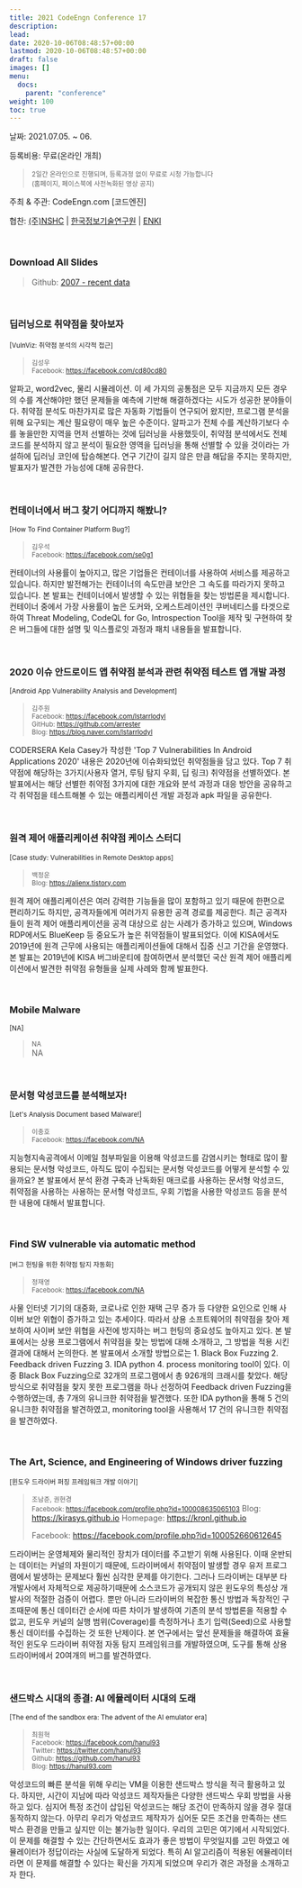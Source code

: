 ```yaml
---
title: 2021 CodeEngn Conference 17
description: 
lead: 
date: 2020-10-06T08:48:57+00:00
lastmod: 2020-10-06T08:48:57+00:00
draft: false
images: []
menu:
  docs:
    parent: "conference"
weight: 100
toc: true
---
```


날짜: 2021.07.05. ~ 06. &nbsp;

등록비용: 무료(온라인 개최) <br />
> <small>2일간 온라인으로 진행되며, 등록과정 없이 무료로 시청 가능합니다<br />
> (홈페이지, 페이스북에 사전녹화된 영상 공지) </small>

주최 & 주관: CodeEngn.com [코드엔진] &nbsp;

협찬: <a href='https://nshc.net' target='_blank'>(주)NSHC</a> | <a href='https://kitri.re.kr' target='_blank'>한국정보기술연구원</a> | <a href='https://enki.co.kr' target='_blank'>ENKI</a> &nbsp;

<br />

### Download All Slides

> Github: <a href='https://github.com/codeengn/codeengn-conference' target='_blank'>2007 - recent data</a>

<br />


### 딥러닝으로 취약점을 찾아보자

<small>[VulnViz: 취약점 분석의 시각적 접근]</small>

> <small>김성우 <br />
> Facebook: <a href='https://facebook.com/cd80cd80' target='_blank'>https://facebook.com/cd80cd80</a></small>

알파고, word2vec, 물리 시뮬레이션. 이 세 가지의 공통점은 모두 지금까지 모든 경우의 수를 계산해야만 했던 문제들을 예측에 기반해 해결하겠다는 시도가 성공한 분야들이다. 취약점 분석도 마찬가지로 많은 자동화 기법들이 연구되어 왔지만, 프로그램 분석을 위해 요구되는 계산 필요량이 매우 높은 수준이다. 알파고가 전체 수를 계산하기보다 수를 놓을만한 지역을 먼저 선별하는 것에 딥러닝을 사용했듯이, 취약점 분석에서도 전체 코드를 분석하지 않고 분석이 필요한 영역을 딥러닝을 통해 선별할 수 있을 것이라는 가설하에 딥러닝 코인에 탑승해본다. 연구 기간이 길지 않은 만큼 해답을 주지는 못하지만, 발표자가 발견한 가능성에 대해 공유한다.

<br />

### 컨테이너에서 버그 찾기 어디까지 해봤니?

<small>[How To Find Container Platform  Bug?]</small>

> <small>김우석 <br />
> Facebook: <a href='https://facebook.com/se0g1' target='_blank'>https://facebook.com/se0g1</a></small>

컨테이너의 사용률이 높아지고, 많은 기업들은 컨테이너를 사용하여 서비스를 제공하고 있습니다. 하지만 발전해가는 컨테이너의 속도만큼 보안은 그 속도를 따라가지 못하고 있습니다. 본 발표는 컨테이너에서 발생할 수 있는 위협들을 찾는 방법론을 제시합니다. 컨테이너 중에서 가장 사용률이 높은 도커와, 오케스트레이션인 쿠버네티스를 타겟으로 하여  Threat Modeling, CodeQL for Go, Introspection Tool을 제작 및 구현하여 찾은 버그들에 대한 설명 및 익스플로잇 과정과 패치 내용들을 발표합니다.

<br />

### 2020 이슈 안드로이드 앱 취약점 분석과 관련 취약점 테스트 앱 개발 과정

<small>[Android App Vulnerability Analysis and Development]</small>

> <small>김주원 <br />
> Facebook: <a href='https://facebook.com/lstarrlodyl' target='_blank'>https://facebook.com/lstarrlodyl</a><br />
> GitHub: <a href='https://github.com/arrester' target='_blank'>https://github.com/arrester</a><br />
> Blog: <a href='https://blog.naver.com/lstarrlodyl' target='_blank'>https://blog.naver.com/lstarrlodyl</a></small>

CODERSERA Kela Casey가 작성한 'Top 7 Vulnerabilities In Android Applications 2020' 내용은 2020년에 이슈화되었던 취약점들을 담고 있다. Top 7 취약점에 해당하는 3가지(사용자 열거, 루팅 탐지 우회, 딥 링크) 취약점을 선별하였다. 본 발표에서는 해당 선별한 취약점 3가지에 대한 개요와 분석 과정과 대응 방안을 공유하고 각 취약점을 테스트해볼 수 있는 애플리케이션 개발 과정과 apk 파일을 공유한다.

<br />

### 원격 제어 애플리케이션 취약점 케이스 스터디

<small>[Case study: Vulnerabilities in Remote Desktop apps]</small>

> <small>백정운 <br />
> Blog: <a href='https://alienx.tistory.com' target='_blank'>https://alienx.tistory.com</a></small>

원격 제어 애플리케이션은 여러 강력한 기능들을 많이 포함하고 있기 때문에 한편으로 편리하기도 하지만, 공격자들에게 여러가지 유용한 공격 경로를 제공한다. 최근 공격자들이 원격 제어 애플리케이션을 공격 대상으로 삼는 사례가 증가하고 있으며, Windows RDP에서도 BlueKeep 등 중요도가 높은 취약점들이 발표되었다. 이에 KISA에서도 2019년에 원격 근무에 사용되는 애플리케이션들에 대해서 집중 신고 기간을 운영했다. 본 발표는 2019년에 KISA 버그바운티에 참여하면서 분석했던 국산 원격 제어 애플리케이션에서 발견한 취약점 유형들을 실제 사례와 함께 발표한다.

<br />

### Mobile Malware
<small>[NA]</small>
> <small>NA </small><br />
NA
<br />


### 문서형 악성코드를 분석해보자!

<small>[Let's Analysis Document based Malware!]</small>

> <small>이충호 <br />
> Facebook: <a href='https://facebook.com/NA' target='_blank'>https://facebook.com/NA</a></small>

지능형지속공격에서 이메일 첨부파일을 이용해 악성코드를 감염시키는 형태로 많이 활용되는 문서형 악성코드, 아직도 많이 수집되는 문서형 악성코드를 어떻게 분석할 수 있을까요?
본 발표에서 분석 환경 구축과 난독화된 매크로를 사용하는 문서형 악성코드, 취약점을 사용하는 사용하는 문서형 악성코드, 우회 기법을 사용한 악성코드 등을 분석한 내용에 대해서 발표합니다.

<br />


### Find SW vulnerable via automatic method

<small>[버그 헌팅을 위한 취약점 탐지 자동화]</small>

> <small>정재영 <br />
> Facebook: <a href='https://facebook.com/NA' target='_blank'>https://facebook.com/NA</a></small>

사물 인터넷 기기의 대중화, 코로나로 인한 재택 근무 증가 등 다양한 요인으로 인해 사이버 보안 위협이 증가하고 있는 추세이다. 따라서 상용 소프트웨어의 취약점을 찾아 제보하여 사이버 보안 위협을 사전에 방지하는 버그 헌팅의 중요성도 높아지고 있다. 본 발표에서는 상용 프로그램에서 취약점을 찾는 방법에 대해 소개하고, 그 방법을 적용 시킨 결과에 대해서 논의한다. 본 발표에서 소개할 방법으로는 1. Black Box Fuzzing 2. Feedback driven Fuzzing 3. IDA python 4. process monitoring tool이 있다. 이중 Black Box Fuzzing으로 32개의 프로그램에서 총 926개의 크래시를 찾았다. 해당 방식으로 취약점을 찾지 못한 프로그램을 하나 선정하여 Feedback driven Fuzzing을 수행하였는데, 총 7개의 유니크한 취약점을 발견했다. 또한 IDA python을 통해 5 건의 유니크한 취약점을 발견하였고, monitoring tool을 사용해서 17 건의 유니크한 취약점을 발견하였다.

<br />


### The Art, Science, and Engineering of Windows driver fuzzing

<small>[윈도우 드라이버 퍼징 프레임워크 개발 이야기]</small>

> <small>조남준, 권현경 <br />
> Facebook: <a href='https://facebook.com/profile.php?id=100008635065103' target='_blank'>https://facebook.com/profile.php?id=100008635065103</a></small>
> Blog: <a href='https://kirasys.github.io' target='_blank'>https://kirasys.github.io</a></small>
> Homepage: <a href='https://kronl.github.io' target='_blank'>https://kronl.github.io</a></small>
> 
> Facebook: <a href='https://facebook.com/profile.php?id=100052660612645' target='_blank'>https://facebook.com/profile.php?id=100052660612645</a><br />

드라이버는 운영체제와 물리적인 장치가 데이터를 주고받기 위해 사용된다. 이때 운반되는 데이터는 커널의 자원이기 때문에, 드라이버에서 취약점이 발생할 경우 유저 프로그램에서 발생하는 문제보다 훨씬 심각한 문제를 야기한다. 그러나 드라이버는 대부분 타 개발사에서 자체적으로 제공하기때문에 소스코드가 공개되지 않은 윈도우의 특성상 개발사의 적절한 검증이 어렵다. 뿐만 아니라 드라이버의 복잡한 통신 방법과 독창적인 구조때문에 통신 데이터간 순서에 따른 차이가 발생하여 기존의 분석 방법론을 적용할 수 없고, 윈도우 커널의 실행 범위(Coverage)를 측정하거나 초기 입력(Seed)으로 사용할 통신 데이터를 수집하는 것 또한 난제이다. 본 연구에서는 앞선 문제들을 해결하여 효율적인 윈도우 드라이버 취약점 자동 탐지 프레임워크를 개발하였으며, 도구를 통해 상용 드라이버에서 20여개의 버그를 발견하였다. 

<br />

### 샌드박스 시대의 종결: AI 에뮬레이터 시대의 도래

<small>[The end of the sandbox era: The advent of the AI emulator era]</small>

> <small>최원혁<br />
> Facebook: <a href='https://facebook.com/hanul93' target='_blank'>https://facebook.com/hanul93</a><br />
> Twitter: <a href='https://twitter.com/hanul93' target='_blank'>https://twitter.com/hanul93</a><br />
> Github: <a href='https://github.com/hanul93' target='_blank'>https://github.com/hanul93</a><br />
> Blog: <a href='https://hanul93.com' target='_blank'>https://hanul93.com</a></small>

악성코드의 빠른 분석을 위해 우리는 VM을 이용한 샌드박스 방식을 적극 활용하고 있다. 하지만, 시간이 지남에 따라 악성코드 제작자들은 다양한 샌드박스 우회 방법을 사용하고 있다. 심지어 특정 조건이 삽입된 악성코드는  해당 조건이 만족하지 않을 경우 절대 동작하지 않는다. 아무리 우리가 악성코드 제작자가 심어둔 모든 조건을 만족하는 샌드박스 환경을 만들고 싶지만 이는 불가능한 일이다. 우리의 고민은 여기에서 시작되었다. 이 문제를 해결할 수 있는 간단하면서도 효과가 좋은 방법이 무엇일지를 고민 하였고 에뮬레이터가 정답이라는 사실에 도달하게 되었다. 특히 AI 알고리즘이 적용된 에뮬레이터라면 이 문제를 해결할 수 있다는 확신을 가지게 되었으며 우리가 겪은 과정을 소개하고자 한다.

<br />


